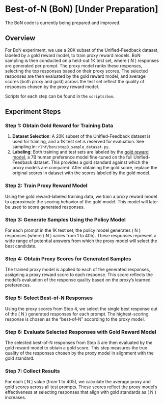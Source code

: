 # Best-of-N (BoN)  [Under Preparation]

The BoN code is currently being prepared and improved.

## Overview

For BoN experiment, we use a 20K subset of the Unified-Feedback dataset, labeled by a gold reward model, to train proxy reward models. BoN sampling is then conducted on a held-out 1K test set, where \( N \) responses are generated per prompt. The proxy model ranks these responses, selecting the top responses based on their proxy scores. The selected responses are then evaluated by the gold reward model, and average scores (both proxy and gold) across the test set reflect the quality of responses chosen by the proxy reward model.

Scripts for each step can be found in the `scripts/bon`.


## Experiment Steps

### Step 1: Obtain Gold Reward for Training Data

1. **Dataset Selection**: A 20K subset of the Unified-Feedback dataset is used for training, and a 1K test set is reserved for evaluation. See sampling in: `rlhf/bon/step0_sample_dataset.py`.
2. **Labeling**: Both training and test sets are labeled by the [gold reward model](https://huggingface.co/Ray2333/reward-model-Mistral-7B-instruct-Unified-Feedback), a 7B human preference model fine-tuned on the full Unified-Feedback dataset. This provides a gold standard against which the proxy models are compared. After obtaining the gold score, replace the original scores in dataset with the scores labeled by the gold model.

### Step 2: Train Proxy Reward Model

Using the gold reward-labeled training data, we train a proxy reward model to approximate the scoring behavior of the gold model. This model will later be used to score generated responses.

### Step 3: Generate Samples Using the Policy Model

For each prompt in the 1K test set, the policy model generates \( N \) responses (where \( N \) varies from 1 to 405). These responses represent a wide range of potential answers from which the proxy model will select the best candidate.

### Step 4: Obtain Proxy Scores for Generated Samples

The trained proxy model is applied to each of the generated responses, assigning a proxy reward score to each response. This score reflects the model’s evaluation of the response quality based on the proxy’s learned preferences.

### Step 5: Select Best-of-N Responses

Using the proxy scores from Step 4, we select the single best response out of the \( N \) generated responses for each prompt. The highest-scoring response is chosen as the “best-of-N” according to the proxy model.

### Step 6: Evaluate Selected Responses with Gold Reward Model

The selected best-of-N responses from Step 5 are then evaluated by the gold reward model to obtain a gold score. This step measures the true quality of the responses chosen by the proxy model in alignment with the gold standard.

### Step 7: Collect Results

For each \( N \) value (from 1 to 405), we calculate the average proxy and gold scores across all test prompts. These scores reflect the proxy model’s effectiveness at selecting responses that align with gold standards as \( N \) increases.
